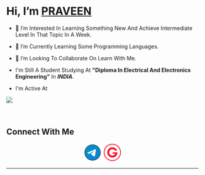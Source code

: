# Hi, I’m [PRAVEEN](https://github.com/PraveenTech005)

- 👀 I’m Interested In Learning Something New And Achieve Intermediate Level In That Topic In A Week.
- 🌱 I’m Currently Learning Some Programming Languages.
- 💞️ I’m Looking To Collaborate On Learn With Me.

- I'm Still A Student Studying At **"Diploma In Electrical And Electronics Engineering"** In ***INDIA***.

- I'm Active At
<p align="left-justify">
  <a href="https://t.me/PRAVEEN_TECH005">
    <img src="https://skillicons.dev/icons?i=html,css,js,c,java,py,androidstudio,arduino,autocad,bash,git,github,linux,md,vscode,idea&theme=dark&perline=6&align=center" />
  </a>
</p>
</br>

## Connect With Me

<div align="center" class="line1">
  <a href="https://t.me/PRAVEEN_TECH005"><img src="https://github.com/PraveenTech005/PRAVEEN-LOGO/blob/main/readme/Telegram LOGO.png"></a>
  <a href="mailto:PraveenTech005@gmail.com"><img src="https://github.com/PraveenTech005/PRAVEEN-LOGO/blob/main/readme/G LOGO.png"></a>
</div>
<hr>
